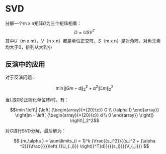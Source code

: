 # SVD

分解一个m x n矩阵$D$为三个矩阵相乘：
$$D=USV^T$$
其中$U$（m x m），$V$（n x n）都是单位正交阵，$S$（m x n）是对角阵，对角元素均大于0，排列从大到小

## 反演中的应用
对于反演问题：

$$ \min \left\| {Gm - d} \right\|_2^2 + {\alpha ^2}\left\| {Lm} \right\|_2^2 $$

当L取0阶正则化单位阵$I$时，有：

$$\min \left\| {\left[ {\begin{array}{*{20}{c}}  G \\   {\alpha I} \end{array}} \right]m - \left[ {\begin{array}{*{20}{c}}  d \\   0 \end{array}} \right]} \right\|_2^2$$

对$G$进行SVD分解，最后解为：

$$ {m_\alpha } = \sum\limits_{i = 1}^k {\frac{{s_i^2}}{{s_i^2 + {\alpha ^2}}}\frac{{{{\left( {{U_{.,i}}} \right)}^T}d}}{{{s_i}}}{V_{.,i}}} $$

